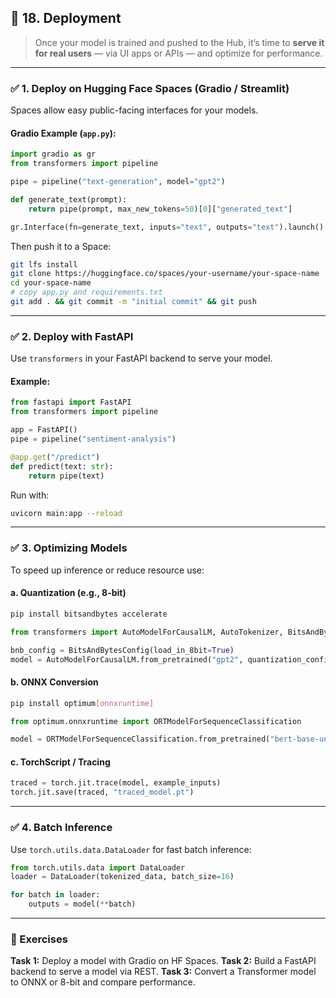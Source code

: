 

## 🔴 18. **Deployment**

> Once your model is trained and pushed to the Hub, it’s time to **serve it for real users** — via UI apps or APIs — and optimize for performance.

---

### ✅ 1. **Deploy on Hugging Face Spaces (Gradio / Streamlit)**

Spaces allow easy public-facing interfaces for your models.

#### Gradio Example (`app.py`):

```python
import gradio as gr
from transformers import pipeline

pipe = pipeline("text-generation", model="gpt2")

def generate_text(prompt):
    return pipe(prompt, max_new_tokens=50)[0]["generated_text"]

gr.Interface(fn=generate_text, inputs="text", outputs="text").launch()
```

Then push it to a Space:

```bash
git lfs install
git clone https://huggingface.co/spaces/your-username/your-space-name
cd your-space-name
# copy app.py and requirements.txt
git add . && git commit -m "initial commit" && git push
```

---

### ✅ 2. **Deploy with FastAPI**

Use `transformers` in your FastAPI backend to serve your model.

#### Example:

```python
from fastapi import FastAPI
from transformers import pipeline

app = FastAPI()
pipe = pipeline("sentiment-analysis")

@app.get("/predict")
def predict(text: str):
    return pipe(text)
```

Run with:

```bash
uvicorn main:app --reload
```

---

### ✅ 3. **Optimizing Models**

To speed up inference or reduce resource use:

#### a. **Quantization (e.g., 8-bit)**

```bash
pip install bitsandbytes accelerate
```

```python
from transformers import AutoModelForCausalLM, AutoTokenizer, BitsAndBytesConfig

bnb_config = BitsAndBytesConfig(load_in_8bit=True)
model = AutoModelForCausalLM.from_pretrained("gpt2", quantization_config=bnb_config, device_map="auto")
```

#### b. **ONNX Conversion**

```bash
pip install optimum[onnxruntime]
```

```python
from optimum.onnxruntime import ORTModelForSequenceClassification

model = ORTModelForSequenceClassification.from_pretrained("bert-base-uncased", export=True)
```

#### c. **TorchScript / Tracing**

```python
traced = torch.jit.trace(model, example_inputs)
torch.jit.save(traced, "traced_model.pt")
```

---

### ✅ 4. **Batch Inference**

Use `torch.utils.data.DataLoader` for fast batch inference:

```python
from torch.utils.data import DataLoader
loader = DataLoader(tokenized_data, batch_size=16)

for batch in loader:
    outputs = model(**batch)
```

---

### 🧠 Exercises

**Task 1:** Deploy a model with Gradio on HF Spaces.
**Task 2:** Build a FastAPI backend to serve a model via REST.
**Task 3:** Convert a Transformer model to ONNX or 8-bit and compare performance.

